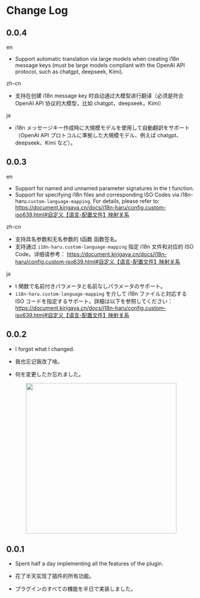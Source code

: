 # Change Log

## 0.0.4

en

- Support automatic translation via large models when creating i18n message keys (must be large models compliant with the OpenAI API protocol, such as chatgpt, deepseek, Kimi).

zh-cn
- 支持在创建 i18n message key 时自动通过大模型进行翻译（必须是符合 OpenAI API 协议的大模型，比如 chatgpt，deepseek，Kimi）

ja

- i18n メッセージキー作成時に大規模モデルを使用して自動翻訳をサポート（OpenAI API プロトコルに準拠した大規模モデル、例えば chatgpt、deepseek、Kimi など）。


## 0.0.3

en

- Support for named and unnamed parameter signatures in the t function.
- Support for specifying i18n files and corresponding ISO Codes via i18n-haru.`custom-language-mapping`. For details, please refer to: https://document.kirigaya.cn/docs/i18n-haru/config.custom-iso639.html#自定义【语言-配置文件】映射关系

zh-cn

- 支持具名参数和无名参数的 t函数 函数签名。
- 支持通过 `i18n-haru.custom-language-mapping` 指定 i18n 文件和对应的 ISO Code。详细请参考： https://document.kirigaya.cn/docs/i18n-haru/config.custom-iso639.html#自定义【语言-配置文件】映射关系

ja

- t 関数で名前付きパラメータと名前なしパラメータのサポート。
- `i18n-haru.custom-language-mapping` を介して i18n ファイルと対応する ISO コードを指定するサポート。詳細は以下を参照してください： https://document.kirigaya.cn/docs/i18n-haru/config.custom-iso639.html#自定义【语言-配置文件】映射关系


## 0.0.2

- I forgot what I changed.

- 我也忘记我改了啥。

- 何を変更したか忘れました。

<center>
<img src="https://pica.zhimg.com/80/v2-60871dd616146fcd76e854ae4fb1e3a5_1440w.jpeg" height="400px"></img>
</center>

## 0.0.1

- Spent half a day implementing all the features of the plugin.

- 花了半天实现了插件的所有功能。

- プラグインのすべての機能を半日で実装しました。